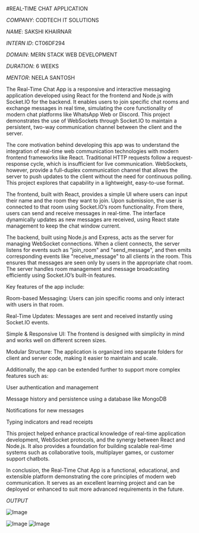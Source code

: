#REAL-TIME CHAT APPLICATION

_COMPANY_: CODTECH IT SOLUTIONS

_NAME_: SAKSHI KHAIRNAR

_INTERN ID_: CT06DF294

_DOMAIN_: MERN STACK WEB DEVELOPMENT

_DURATION_: 6 WEEKS

_MENTOR_: NEELA SANTOSH

The Real-Time Chat App is a responsive and interactive messaging application developed using React for the frontend and Node.js with Socket.IO for the backend. It enables users to join specific chat rooms and exchange messages in real time, simulating the core functionality of modern chat platforms like WhatsApp Web or Discord. This project demonstrates the use of WebSockets through Socket.IO to maintain a persistent, two-way communication channel between the client and the server.

The core motivation behind developing this app was to understand the integration of real-time web communication technologies with modern frontend frameworks like React. Traditional HTTP requests follow a request-response cycle, which is insufficient for live communication. WebSockets, however, provide a full-duplex communication channel that allows the server to push updates to the client without the need for continuous polling. This project explores that capability in a lightweight, easy-to-use format.

The frontend, built with React, provides a simple UI where users can input their name and the room they want to join. Upon submission, the user is connected to that room using Socket.IO’s room functionality. From there, users can send and receive messages in real-time. The interface dynamically updates as new messages are received, using React state management to keep the chat window current.

The backend, built using Node.js and Express, acts as the server for managing WebSocket connections. When a client connects, the server listens for events such as "join_room" and "send_message", and then emits corresponding events like "receive_message" to all clients in the room. This ensures that messages are seen only by users in the appropriate chat room. The server handles room management and message broadcasting efficiently using Socket.IO’s built-in features.

Key features of the app include:

Room-based Messaging: Users can join specific rooms and only interact with users in that room.

Real-Time Updates: Messages are sent and received instantly using Socket.IO events.

Simple & Responsive UI: The frontend is designed with simplicity in mind and works well on different screen sizes.

Modular Structure: The application is organized into separate folders for client and server code, making it easier to maintain and scale.

Additionally, the app can be extended further to support more complex features such as:

User authentication and management

Message history and persistence using a database like MongoDB

Notifications for new messages

Typing indicators and read receipts

This project helped enhance practical knowledge of real-time application development, WebSocket protocols, and the synergy between React and Node.js. It also provides a foundation for building scalable real-time systems such as collaborative tools, multiplayer games, or customer support chatbots.

In conclusion, the Real-Time Chat App is a functional, educational, and extensible platform demonstrating the core principles of modern web communication. It serves as an excellent learning project and can be deployed or enhanced to suit more advanced requirements in the future.

_OUTPUT_

![Image](https://github.com/user-attachments/assets/b35ca935-464d-4dd2-a3c1-ef9824f6d870)

![Image](https://github.com/user-attachments/assets/83ee9ee1-7907-4e99-858a-1fbaff44dd7c)
![Image](https://github.com/user-attachments/assets/e87c5d82-e322-4e35-ad73-5f7d53177d7d)
